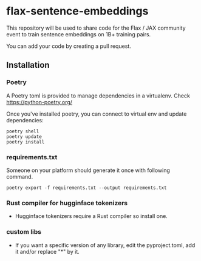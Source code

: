 # flax-sentence-embeddings

This repository will be used to share code for the Flax / JAX community event to train sentence embeddings on 1B+ training pairs.

You can add your code by creating a pull request.


## Installation

### Poetry

A Poetry toml is provided to manage dependencies in a virtualenv. Check https://python-poetry.org/

Once you've installed poetry, you can connect to virtual env and update dependencies:
 
```
poetry shell
poetry update
poetry install
```

### requirements.txt

Someone on your platform should generate it once with following command.

```
poetry export -f requirements.txt --output requirements.txt
```

### Rust compiler for hugginface tokenizers

- Hugginface tokenizers require a Rust compiler so install one.

### custom libs

- If you want a specific version of any library, edit the pyproject.toml, add it and/or replace "*" by it.




